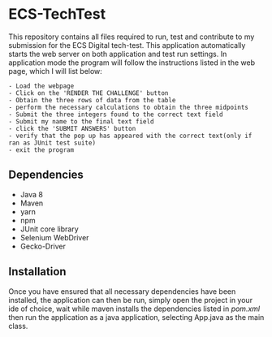 # ECS-TechTest

This repository contains all files required to run, test and contribute to my submission for the ECS Digital tech-test. This application automatically starts the web server on both application and test run settings. In application mode the program will follow the instructions listed in the web page, which I will list below:

```
- Load the webpage
- Click on the 'RENDER THE CHALLENGE' button
- Obtain the three rows of data from the table
- perform the necessary calculations to obtain the three midpoints
- Submit the three integers found to the correct text field
- Submit my name to the final text field
- click the 'SUBMIT ANSWERS' button
- verify that the pop up has appeared with the correct text(only if ran as JUnit test suite)
- exit the program
```

## Dependencies

- Java 8
- Maven
- yarn
- npm
- JUnit core library 
- Selenium WebDriver
- Gecko-Driver

## Installation

Once you have ensured that all necessary dependencies have been installed, the application can then be run, simply open the project in your ide of choice, wait while maven installs the dependencies listed in *pom.xml* then run the application as a java application, selecting App.java as the main class. 